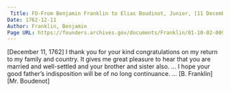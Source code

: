 ```yaml
---
 Title: FO-From Benjamin Franklin to Elias Boudinot, Junior, [11 December 1762]
Date: 1762-12-11
Author: Franklin, Benjamin
Page URL: https://founders.archives.gov/documents/Franklin/01-10-02-0091
---
```


[December 11, 1762]
I thank you for your kind congratulations on my return to my family and country. It gives me great pleasure to hear that you are married and well-settled and your brother and sister also. … I hope your good father’s indisposition will be of no long continuance. …
[B. Franklin]
[Mr. Boudenot]

